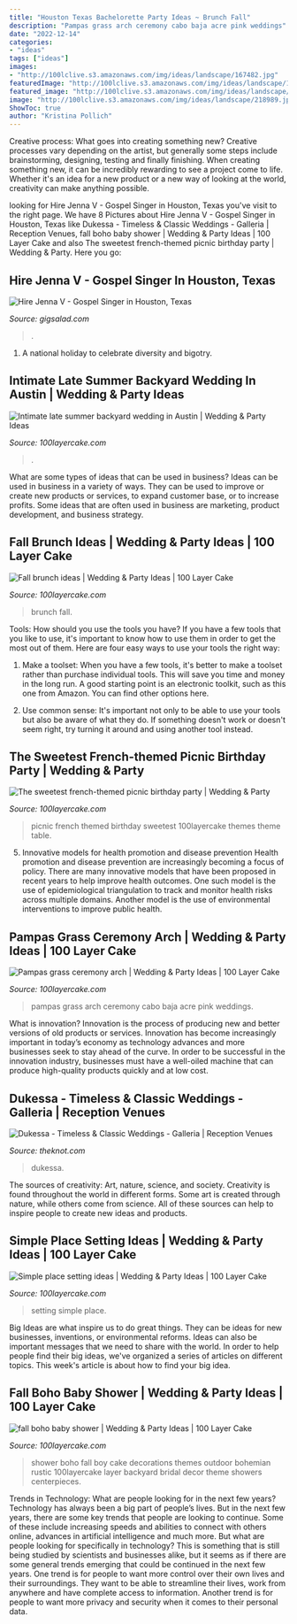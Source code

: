 ```yaml
---
title: "Houston Texas Bachelorette Party Ideas ~ Brunch Fall"
description: "Pampas grass arch ceremony cabo baja acre pink weddings"
date: "2022-12-14"
categories:
- "ideas"
tags: ["ideas"]
images:
- "http://100lclive.s3.amazonaws.com/img/ideas/landscape/167482.jpg"
featuredImage: "http://100lclive.s3.amazonaws.com/img/ideas/landscape/167564.jpg"
featured_image: "http://100lclive.s3.amazonaws.com/img/ideas/landscape/167482.jpg"
image: "http://100lclive.s3.amazonaws.com/img/ideas/landscape/218989.jpg"
ShowToc: true
author: "Kristina Pollich"
---
```



Creative process: What goes into creating something new?
Creative processes vary depending on the artist, but generally some steps include brainstorming, designing, testing and finally finishing. When creating something new, it can be incredibly rewarding to see a project come to life. Whether it's an idea for a new product or a new way of looking at the world, creativity can make anything possible.

	

		
looking for Hire Jenna V - Gospel Singer in Houston, Texas you've visit to the right page. We have 8 Pictures about Hire Jenna V - Gospel Singer in Houston, Texas like Dukessa - Timeless &amp; Classic Weddings - Galleria | Reception Venues, fall boho baby shower | Wedding &amp; Party Ideas | 100 Layer Cake and also The sweetest french-themed picnic birthday party | Wedding &amp; Party. Here you go:
		
    
## Hire Jenna V - Gospel Singer In Houston, Texas

<img loading=lazy src="https://img.youtube.com/vi/Bpl1-Ke-kS4/maxresdefault.jpg" onerror="this.onerror=null;this.src='https://tse2.mm.bing.net/th?id=OIP.msBbLx7qEhTHDoBDdpKG9wHaEK&amp;pid=15.1';" alt="Hire Jenna V - Gospel Singer in Houston, Texas">

_Source: gigsalad.com_

>. 

	

1. A national holiday to celebrate diversity and bigotry.

    
## Intimate Late Summer Backyard Wedding In Austin | Wedding &amp; Party Ideas

<img loading=lazy src="http://100lclive.s3.amazonaws.com/img/ideas/landscape/215983.jpg" onerror="this.onerror=null;this.src='https://tse4.mm.bing.net/th?id=OIP.za9aWtlNhRQVkA9zoACuoQHaJ8&amp;pid=15.1';" alt="Intimate late summer backyard wedding in Austin | Wedding &amp; Party Ideas">

_Source: 100layercake.com_

>. 

	

What are some types of ideas that can be used in business?
Ideas can be used in business in a variety of ways. They can be used to improve or create new products or services, to expand customer base, or to increase profits. Some ideas that are often used in business are marketing, product development, and business strategy.

    
## Fall Brunch Ideas | Wedding &amp; Party Ideas | 100 Layer Cake

<img loading=lazy src="http://100lclive.s3.amazonaws.com/img/ideas/landscape/165870.jpg" onerror="this.onerror=null;this.src='https://tse4.mm.bing.net/th?id=OIP.WGCkYQKX1L6eSwsGNUDTSgDIEs&amp;pid=15.1';" alt="Fall brunch ideas | Wedding &amp; Party Ideas | 100 Layer Cake">

_Source: 100layercake.com_

>brunch fall. 

	

Tools: How should you use the tools you have?
If you have a few tools that you like to use, it's important to know how to use them in order to get the most out of them. Here are four easy ways to use your tools the right way:
1) Make a toolset: When you have a few tools, it's better to make a toolset rather than purchase individual tools. This will save you time and money in the long run. A good starting point is an electronic toolkit, such as this one from Amazon. You can find other options here.

2) Use common sense: It's important not only to be able to use your tools but also be aware of what they do. If something doesn't work or doesn't seem right, try turning it around and using another tool instead.

    
## The Sweetest French-themed Picnic Birthday Party | Wedding &amp; Party

<img loading=lazy src="http://100lclive.s3.amazonaws.com/img/ideas/landscape/209614.jpg" onerror="this.onerror=null;this.src='https://tse4.mm.bing.net/th?id=OIP.mr-83G86vwDauyMKuT6WWAHaJ6&amp;pid=15.1';" alt="The sweetest french-themed picnic birthday party | Wedding &amp; Party">

_Source: 100layercake.com_

>picnic french themed birthday sweetest 100layercake themes theme table. 

	

5) Innovative models for health promotion and disease prevention
Health promotion and disease prevention are increasingly becoming a focus of policy. There are many innovative models that have been proposed in recent years to help improve health outcomes. One such model is the use of epidemiological triangulation to track and monitor health risks across multiple domains. Another model is the use of environmental interventions to improve public health.

    
## Pampas Grass Ceremony Arch | Wedding &amp; Party Ideas | 100 Layer Cake

<img loading=lazy src="http://100lclive.s3.amazonaws.com/img/ideas/landscape/218989.jpg" onerror="this.onerror=null;this.src='https://tse2.mm.bing.net/th?id=OIP._2HbPvSS0yXVdYvnU5YBzAHaLH&amp;pid=15.1';" alt="Pampas grass ceremony arch | Wedding &amp; Party Ideas | 100 Layer Cake">

_Source: 100layercake.com_

>pampas grass arch ceremony cabo baja acre pink weddings. 

	

What is innovation?
Innovation is the process of producing new and better versions of old products or services. Innovation has become increasingly important in today’s economy as technology advances and more businesses seek to stay ahead of the curve. In order to be successful in the innovation industry, businesses must have a well-oiled machine that can produce high-quality products quickly and at low cost.

    
## Dukessa - Timeless &amp; Classic Weddings - Galleria | Reception Venues

<img loading=lazy src="https://media-api.xogrp.com/images/46d659fb-8011-49a4-a99e-fd930171fbfb" onerror="this.onerror=null;this.src='https://tse2.mm.bing.net/th?id=OIP.bzrAXAkFMUgOeUVroNbfXwHaE7&amp;pid=15.1';" alt="Dukessa - Timeless &amp; Classic Weddings - Galleria | Reception Venues">

_Source: theknot.com_

>dukessa. 

	

The sources of creativity: Art, nature, science, and society.
Creativity is found throughout the world in different forms. Some art is created through nature, while others come from science. All of these sources can help to inspire people to create new ideas and products.

    
## Simple Place Setting Ideas | Wedding &amp; Party Ideas | 100 Layer Cake

<img loading=lazy src="http://100lclive.s3.amazonaws.com/img/ideas/landscape/167564.jpg" onerror="this.onerror=null;this.src='https://tse3.mm.bing.net/th?id=OIP.JxsM3nAaEMikrjAvSxztrQHaFj&amp;pid=15.1';" alt="Simple place setting ideas | Wedding &amp; Party Ideas | 100 Layer Cake">

_Source: 100layercake.com_

>setting simple place. 

	

Big Ideas are what inspire us to do great things. They can be ideas for new businesses, inventions, or environmental reforms. Ideas can also be important messages that we need to share with the world. In order to help people find their big ideas, we've organized a series of articles on different topics. This week's article is about how to find your big idea.

    
## Fall Boho Baby Shower | Wedding &amp; Party Ideas | 100 Layer Cake

<img loading=lazy src="http://100lclive.s3.amazonaws.com/img/ideas/landscape/167482.jpg" onerror="this.onerror=null;this.src='https://tse3.mm.bing.net/th?id=OIP.LxU_FBmQ8wdfHM4bSl8tOgHaLH&amp;pid=15.1';" alt="fall boho baby shower | Wedding &amp; Party Ideas | 100 Layer Cake">

_Source: 100layercake.com_

>shower boho fall boy cake decorations themes outdoor bohemian rustic 100layercake layer backyard bridal decor theme showers centerpieces. 

	

Trends in Technology: What are people looking for in the next few years?
Technology has always been a big part of people’s lives. But in the next few years, there are some key trends that people are looking to continue. 
Some of these include increasing speeds and abilities to connect with others online, advances in artificial intelligence and much more. 
But what are people looking for specifically in technology? This is something that is still being studied by scientists and businesses alike, but it seems as if there are some general trends emerging that could be continued in the next few years. 
One trend is for people to want more control over their own lives and their surroundings. They want to be able to streamline their lives, work from anywhere and have complete access to information. 
Another trend is for people to want more privacy and security when it comes to their personal data.

